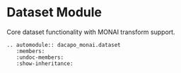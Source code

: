 # Dataset Module

Core dataset functionality with MONAI transform support.

```{eval-rst}
.. automodule:: dacapo_monai.dataset
   :members:
   :undoc-members:
   :show-inheritance:
```